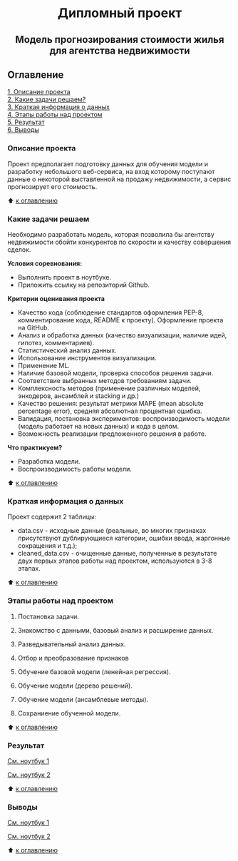 # <center> Дипломный проект
## <center> Модель прогнозирования стоимости жилья для агентства недвижимости

## Оглавление
[1. Описание проекта](https://github.com/EleonoraRR/sf_data_science/tree/main/Graduation_project/README.md#описание-проекта)  
[2. Какие задачи решаем?](https://github.com/EleonoraRR/sf_data_science/tree/main/Graduation_project/README.md#какие-задачи-решаем)  
[3. Краткая информация о данных](https://github.com/EleonoraRR/sf_data_science/tree/main/Graduation_project/README.md#краткая-информация-о-данных)  
[4. Этапы работы над проектом](https://github.com/EleonoraRR/sf_data_science/tree/main/Graduation_project/README.md#этапы-работы-над-проектом)  
[5. Результат](https://github.com/EleonoraRR/sf_data_science/tree/main/Graduation_project/README.md#результат)  
[6. Выводы](https://github.com/EleonoraRR/sf_data_science/tree/main/Graduation_project/README.md#выводы)

### Описание проекта
Проект предполагает подготовку данных для обучения модели и разработку небольшого веб-сервиса, на вход которому поступают данные
о некоторой выставленной на продажу недвижимости, а сервис прогнозирует его стоимость.

:arrow_up: [к оглавлению](https://github.com/EleonoraRR/sf_data_science/tree/main/Graduation_project/README.md#Оглавление)


### Какие задачи решаем
Необходимо разработать модель, которая позволила бы агентству недвижимости обойти конкурентов по скорости и качеству совершения
сделок.

**Условия соревнования:**
- Выполнить проект в ноутбуке.
- Приложить ссылку на репозиторий Github.


**Критерии оценивания проекта** 
- Качество кода (соблюдение стандартов оформления PEP-8, комментирование кода, README к проекту). Оформление проекта на GitHub.
- Анализ и обработка данных (качество визуализации, наличие идей, гипотез, комментариев).
- Статистический анализ данных.
- Использование инструментов визуализации.
- Применение ML.
- Наличие базовой модели, проверка способов решения задачи.
- Соответствие выбранных методов требованиям задачи.
- Комплексность методов (применение различных моделей, энкодеров, ансамблей и stacking и др.)
- Качество решения: результат метрики MAPE (mean absolute percentage error), средняя абсолютная процентная ошибка.
- Валидация, постановка экспериментов: воспроизводимость модели (модель работает на новых данных) и кода в целом.
- Возможность реализации предложенного решения в работе.


**Что практикуем?**
- Разработка модели. 
- Воспроизводимость работы модели.

:arrow_up: [к оглавлению](https://github.com/EleonoraRR/sf_data_science/tree/main/Graduation_project/README.md#Оглавление)

### Краткая информация о данных
Проект содержит 2 таблицы:
- data.csv - исходные данные (реальные, во многих признаках присутствуют дублирующиеся категории, ошибки ввода, 
жаргонные сокращения и т.д.);
- cleaned_data.csv - очищенные данные, полученные в результате двух первых этапов работы над проектом, используются в 3-8 этапах.

:arrow_up: [к оглавлению](https://github.com/EleonoraRR/sf_data_science/tree/main/Graduation_project/README.md#Оглавление)


### Этапы работы над проектом

1. Постановка задачи.

2. Знакомство с данными, базовый анализ и расширение данных.

3. Разведывательный анализ данных.

4. Отбор и преобразование признаков

5. Обучение базовой модели (ленейная регрессия).

6. Обучение модели (дерево решений).

7. Обучение модели (ансамблевые методы).

8. Сoхраниение обученной модели.

:arrow_up: [к оглавлению](https://github.com/EleonoraRR/sf_data_science/tree/main/Graduation_project/README.md#Оглавление)

### Результат
[См. ноутбук 1](https://github.com/EleonoraRR/sf_data_science/tree/main/Graduation_project/Graduation_project-1.ipynb#ноутбук)

[См. ноутбук 2](https://github.com/EleonoraRR/sf_data_science/tree/main/Graduation_project/Graduation_project-2.ipynb#ноутбук) 

:arrow_up: [к оглавлению](https://github.com/EleonoraRR/sf_data_science/tree/main/Graduation_project/README.md#Оглавление)


### Выводы
[См. ноутбук 1](https://github.com/EleonoraRR/sf_data_science/tree/main/Graduation_project/Graduation_project-1.ipynb#ноутбук)

[См. ноутбук 2](https://github.com/EleonoraRR/sf_data_science/tree/main/Graduation_project/Graduation_project-2.ipynb#ноутбук) 
 
:arrow_up: [к оглавлению](https://github.com/EleonoraRR/sf_data_science/tree/main/Graduation_project/README.md#Оглавление)